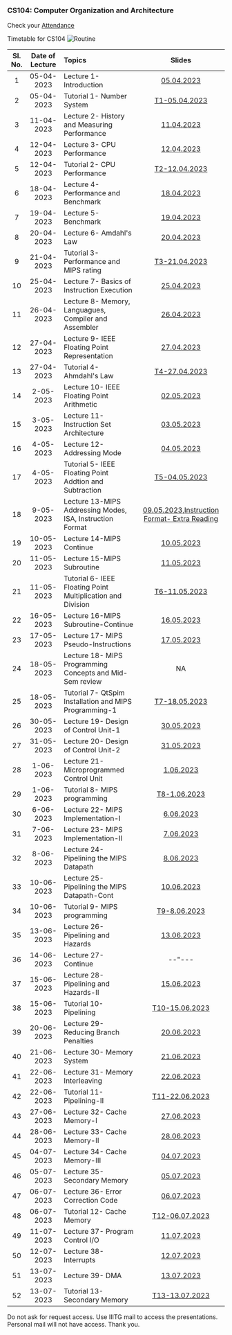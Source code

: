 ### CS104: Computer Organization and Architecture

Check your [Attendance](https://docs.google.com/spreadsheets/d/1qEXCWHOhq2UJT0WYqT6Tmd22ofsCZHlCO8q-LfPA-uY/edit?usp=sharing)

Timetable for CS104
![Routine](https://user-images.githubusercontent.com/15830810/235150234-f1712579-04c2-4c8e-bca4-ccc5495604b2.png)


| Sl. No. | Date of Lecture        | Topics  | Slides   |
|:---:|:--:|:--|:--------------------------:|
| 1   | 05-04-2023   |Lecture 1- Introduction                | [05.04.2023](https://drive.google.com/file/d/1IXhEv9KVp9JxLSBQ-rxEkMLDy9UIcLSH/view?usp=share_link)|
| 2   | 05-04-2023   |Tutorial 1- Number System              | [T1-05.04.2023](https://drive.google.com/file/d/1woPSztfKCReHNBeUCY5uIhANzsYjeSfo/view?usp=share_link)|
| 3   | 11-04-2023   |Lecture 2- History and Measuring Performance| [11.04.2023](https://drive.google.com/file/d/1CfPo5M1eXADKDUFuoPE2YYc_rg9S8scH/view?usp=share_link)|
| 4   | 12-04-2023   |Lecture 3- CPU Performance             | [12.04.2023](https://drive.google.com/file/d/18fOuj6Fx1Szx9evvrYD9XPpvE_hYFKYD/view?usp=share_link)|
| 5   | 12-04-2023   |Tutorial 2- CPU Performance            | [T2-12.04.2023](https://drive.google.com/file/d/1E7renK2SqkW91p7BlaDFHWnKS-9HSCgX/view?usp=share_link)|
| 6   | 18-04-2023   |Lecture 4- Performance and Benchmark   | [18.04.2023](https://drive.google.com/file/d/1w19VindUhXG4hCrI9l8pct_0QqVHZIYm/view?usp=share_link)|
| 7   | 19-04-2023   |Lecture 5- Benchmark                   | [19.04.2023](https://drive.google.com/file/d/18hV0t_pMiNTl-DObhbRFimIjtQF09-7d/view?usp=share_link)|
| 8   | 20-04-2023   |Lecture 6- Amdahl's Law                | [20.04.2023](https://drive.google.com/file/d/1ihseOGxxuCNjzEY7CRF10lZVchlaKvNr/view?usp=share_link)|
| 9   | 21-04-2023   |Tutorial 3- Performance and MIPS rating| [T3-21.04.2023](https://drive.google.com/file/d/12pWjeU_It2F1WAX2H5A9wUUdsF4acdrj/view?usp=share_link)|
| 10   | 25-04-2023   |Lecture 7- Basics of Instruction Execution| [25.04.2023](https://drive.google.com/file/d/1z7r95xtcQa2i6rByawWUaSfobOC-H5z7/view?usp=share_link)|
| 11   | 26-04-2023   |Lecture 8- Memory, Languagues, Compiler and Assembler| [26.04.2023](https://drive.google.com/file/d/1RIfRh3UTI_1OQd_1OmlvLSsVLDT3-MsU/view?usp=share_link)|
| 12   | 27-04-2023   |Lecture 9- IEEE Floating Point Representation| [27.04.2023](https://drive.google.com/file/d/1RdpqdYWVnJLHa5gq6nLRA8w1biC8Jqdr/view?usp=share_link)|
| 13   | 27-04-2023   |Tutorial 4- Ahmdahl's Law            | [T4-27.04.2023](https://drive.google.com/file/d/1aR2TuIKSF4kfBZKjR8br51UXEb8PSmUw/view?usp=share_link)|
| 14   | 2-05-2023   |Lecture 10- IEEE Floating Point Arithmetic| [02.05.2023](https://drive.google.com/file/d/1wT-kIjar3h5gikEbzAU5iak-NBH0sFc5/view?usp=share_link)|
| 15   | 3-05-2023   |Lecture 11- Instruction Set Architecture| [03.05.2023](https://drive.google.com/file/d/1Z3KjEMpZT6VjEyXnRGn0FrUlozLPtP1S/view?usp=share_link)|
| 16   | 4-05-2023   |Lecture 12- Addressing Mode| [04.05.2023](https://drive.google.com/file/d/16Z7Xb1UJzAL8DzdFQqNPe9EpppsKzWXW/view?usp=share_link)|
| 17   | 4-05-2023   |Tutorial 5- IEEE Floating Point Addtion and Subtraction| [T5-04.05.2023](https://drive.google.com/file/d/13VhfqY95gM_pvGJhD33nybHHlAx5v7yQ/view?usp=share_link)|
| 18   | 9-05-2023   | Lecture 13-MIPS Addressing Modes, ISA, Instruction Format| [09.05.2023](https://drive.google.com/file/d/1BnMQ6xDFRoxTVq79VpsYN-cwI4OWHHxi/view?usp=share_link),[Instruction Format- Extra Reading](https://max.cs.kzoo.edu/cs230/Resources/MIPS/MachineXL/InstructionFormats.html)|
| 19   | 10-05-2023   | Lecture 14-MIPS Continue| [10.05.2023](https://drive.google.com/file/d/1zkykZatbrhiMBRLcsGATXRKRlzanU65J/view?usp=share_link)|
| 20   | 11-05-2023   | Lecture 15-MIPS Subroutine| [11.05.2023](https://drive.google.com/file/d/12ctjMslrzsdZYILgQJKURy0dMWYBQpj6/view?usp=share_link)|
| 21   | 11-05-2023   | Tutorial 6- IEEE Floating Point Multiplication and Division| [T6-11.05.2023](https://drive.google.com/file/d/1LvkzoMUtYtBscDnHQ2Q-_GSDC99VfjD9/view?usp=share_link)|
| 22   | 16-05-2023   | Lecture 16-MIPS Subroutine-Continue| [16.05.2023](https://drive.google.com/file/d/1NrXKRPFBycFVjRn69KcXoJDvg2YAuOOi/view?usp=sharing)|
| 23   | 17-05-2023   | Lecture 17- MIPS Pseudo-Instructions| [17.05.2023](https://drive.google.com/file/d/187_osgyzM3V3Gk697VRkexp4h8O7INg5/view?usp=share_link)|
| 24   | 18-05-2023   | Lecture 18- MIPS Programming Concepts and Mid-Sem review| NA|
| 25   | 18-05-2023   | Tutorial 7- QtSpim Installation and MIPS Programming-1| [T7-18.05.2023](https://drive.google.com/file/d/1PGxSG2WLCgfHrQslMTb16LxpxLFHb1DK/view?usp=share_link)|
| 26   | 30-05-2023   | Lecture 19- Design of Control Unit-1 | [30.05.2023](https://drive.google.com/file/d/1eHTbgZZuVehHqSRbrf3go7_BCuEFqdzX/view?usp=share_link)|
| 27   | 31-05-2023   | Lecture 20- Design of Control Unit-2 | [31.05.2023](https://drive.google.com/file/d/179rdEMIiUOyWY1vbqV2jUEQnwIqEwxot/view?usp=share_link)|
| 28   | 1-06-2023   | Lecture 21- Microprogrammed Control Unit | [1.06.2023](https://drive.google.com/file/d/1K9689JwZsoyP5hv-XpfBFWDphzWjVHUw/view?usp=share_link)|
| 29   | 1-06-2023   | Tutorial 8- MIPS programming | [T8-1.06.2023](https://iiitg-plt.github.io/cs104/)|
| 30   | 6-06-2023   | Lecture 22- MIPS Implementation-I | [6.06.2023](https://drive.google.com/file/d/13FlqVYQPJvG9nGu3Vb_WCH5ND_HKmVnY/view?usp=drive_link)|
| 31   | 7-06-2023   | Lecture 23- MIPS Implementation-II | [7.06.2023](https://drive.google.com/file/d/1w1SzIYlXmnqvEiTxOA1cfT1JJNDsf4dN/view?usp=drive_link)|
| 32   | 8-06-2023   | Lecture 24- Pipelining the MIPS Datapath | [8.06.2023](https://drive.google.com/file/d/1bD1mxrwrJlimMmEDqTizsNZcrsNTv_46/view?usp=drive_link)|
| 33   | 10-06-2023   | Lecture 25- Pipelining the MIPS Datapath-Cont | [10.06.2023](https://drive.google.com/file/d/1ClJbKgeXy9wMTNBtRRpsvajlpo9h7Lq5/view?usp=drive_link)|
| 34   | 10-06-2023   | Tutorial 9- MIPS programming | [T9-8.06.2023](https://iiitg-plt.github.io/cs104/)|
| 35   | 13-06-2023   | Lecture 26- Pipelining and Hazards | [13.06.2023](https://drive.google.com/file/d/1Vbhz5XKb1mRuc7ZWLy6vwnbedh-QhqMd/view?usp=drive_link)|
| 36   | 14-06-2023   | Lecture 27- Continue | --"---|
| 37   | 15-06-2023   | Lecture 28- Pipelining and Hazards-II | [15.06.2023](https://drive.google.com/file/d/1PbxHf4inFGXRsaTxKzo-eumdHKlrqOBZ/view?usp=drive_link)|
| 38   | 15-06-2023   | Tutorial 10- Pipelining | [T10-15.06.2023](https://drive.google.com/file/d/1lj3Uud_-qu5tb8YNmwCJ9Tn2rpt3iHsx/view?usp=drive_link)|
| 39   | 20-06-2023   | Lecture 29- Reducing Branch Penalties | [20.06.2023](https://drive.google.com/file/d/174db-iVF1kG3o8f1Xvp0p3f6Kz4ii-CQ/view?usp=drive_link)|
| 40   | 21-06-2023   |Lecture 30- Memory System | [21.06.2023](https://drive.google.com/file/d/19X7XuEVumFrE7hYAqUW8hxABMth4cooj/view?usp=drive_link)|
| 41   | 22-06-2023   |Lecture 31- Memory Interleaving | [22.06.2023](https://drive.google.com/file/d/1ivoLKW2zVhy4-1W1b22Zc_lpywRNkR1_/view?usp=drive_link)|
| 42   | 22-06-2023   |Tutorial 11- Pipelining-II | [T11-22.06.2023](https://drive.google.com/file/d/1Mqo2x4cJ3hmMZYkXJ2VyNVROqtngob8Z/view?usp=drive_link)|
| 43   | 27-06-2023   |Lecture 32- Cache Memory-I | [27.06.2023](https://drive.google.com/file/d/1xNV_t2UXmKx3wC7EKrWpusRbtN5TZX98/view?usp=drive_link)|
| 44   | 28-06-2023   |Lecture 33- Cache Memory-II | [28.06.2023](https://drive.google.com/file/d/1Ryvj0YuXOitJdjw8ZgYd5tgWU-7NTV6x/view?usp=drive_link)|
| 45   | 04-07-2023   |Lecture 34- Cache Memory-III | [04.07.2023](https://drive.google.com/file/d/1g-KuLK9eCi7eZG6jIL_kcLo0gjbzikdx/view?usp=drive_link)|
| 46   | 05-07-2023   |Lecture 35- Secondary Memory | [05.07.2023](https://drive.google.com/file/d/1O4MwD9Zf7iF3aoqTJvM-jK4pJ05hUHF4/view?usp=drive_link)|
| 47   | 06-07-2023   |Lecture 36- Error Correction Code | [06.07.2023](https://drive.google.com/file/d/15SzabM8aOmvJjH07mGfnynV-LKtz7gKr/view?usp=drive_link)|
| 48   | 06-07-2023   |Tutorial 12- Cache Memory | [T12-06.07.2023](https://drive.google.com/file/d/1Xk4t81t9u3gFJEY82rH-04dWGWE3MOus/view?usp=drive_link)|
| 49   | 11-07-2023   |Lecture 37- Program Control I/O | [11.07.2023](https://drive.google.com/file/d/1WR_YDjeAYycjzklVbyb0Q7w73vJ9-KBl/view?usp=drive_link)|
| 50   | 12-07-2023   |Lecture 38- Interrupts | [12.07.2023](https://drive.google.com/file/d/1aMh-jdMiDLX9d5CsOF1jVpHnqiOxuM9i/view?usp=drive_link)|
| 51   | 13-07-2023   |Lecture 39- DMA | [13.07.2023](https://drive.google.com/file/d/1Qlzal8hadtfoO_zThOKgnlaTrIi15zQs/view?usp=drive_link)|
| 52   | 13-07-2023   |Tutorial 13- Secondary Memory | [T13-13.07.2023](https://drive.google.com/file/d/1l-0nc94BSTJLq5tuWrp9w1ldjQtbM6m7/view?usp=drive_link)|

Do not ask for request access. Use IIITG mail to access the presentations. Personal mail will not have access. Thank you. 
